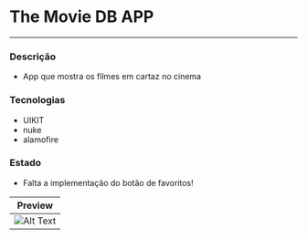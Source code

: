 # The Movie DB APP

---

### Descrição
- App que mostra os filmes em cartaz no cinema

### Tecnologias
- UIKIT
- nuke
- alamofire

### Estado
- Falta a implementação do botão de favoritos!

|   Preview   |
|    :---:    |
|![Alt Text](https://github.com/gaspar-d/TheMovieDB/blob/main/TheMovieDB_App/Resources/TheMovieDB.gif)|

